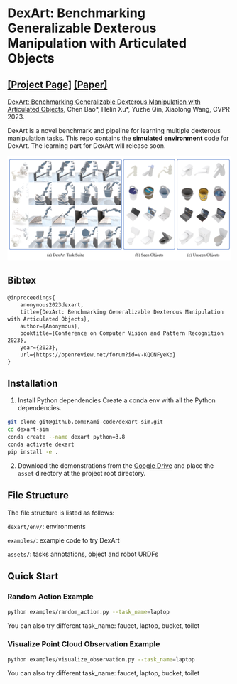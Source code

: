 # DexArt: Benchmarking Generalizable Dexterous Manipulation with Articulated Objects

[[Project Page]](https://www.chenbao.tech/dexart/) [[Paper]](https://www.chenbao.tech/dexart/static/paper/dexart.pdf)
-----

[DexArt: Benchmarking Generalizable Dexterous Manipulation with Articulated Objects](https://www.chenbao.tech/dexart/), 
Chen Bao*, Helin Xu*, Yuzhe Qin, Xiaolong Wang, CVPR 2023.


DexArt is a novel benchmark and pipeline for learning multiple dexterous manipulation tasks.
This repo contains the **simulated environment** code for DexArt.
The learning part for DexArt will release soon.

![DexArt Teaser](docs/teaser.png)

## Bibtex

```
@inproceedings{
    anonymous2023dexart,
    title={DexArt: Benchmarking Generalizable Dexterous Manipulation with Articulated Objects},
    author={Anonymous},
    booktitle={Conference on Computer Vision and Pattern Recognition 2023},
    year={2023},
    url={https://openreview.net/forum?id=v-KQONFyeKp}
}
```

## Installation

1. Install Python dependencies Create a conda env with all the Python dependencies.

```bash
git clone git@github.com:Kami-code/dexart-sim.git
cd dexart-sim
conda create --name dexart python=3.8
conda activate dexart
pip install -e .
```

2. Download the demonstrations from
the [Google Drive](https://drive.google.com/file/d/1JdReXZjMaqMO0HkZQ4YMiU2wTdGCgum1/view?usp=sharing) and place 
the `asset` directory at the project root directory.

## File Structure
The file structure is listed as follows:

`dexart/env/`: environments

`examples/`: example code to try DexArt

`assets/`: tasks annotations, object and robot URDFs


## Quick Start

### Random Action Example


```bash
python examples/random_action.py --task_name=laptop
```

You can also try different task_name: faucet, laptop, bucket, toilet

### Visualize Point Cloud Observation Example

```bash
python examples/visualize_observation.py --task_name=laptop
```
You can also try different task_name: faucet, laptop, bucket, toilet
